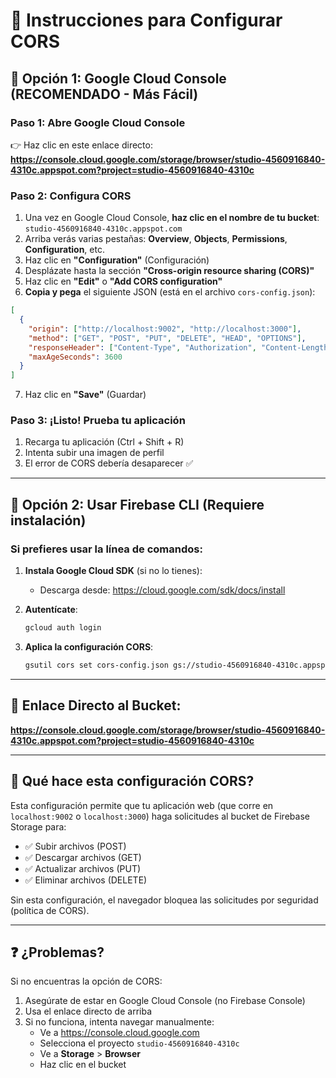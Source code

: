 # 🔧 Instrucciones para Configurar CORS

## 📍 Opción 1: Google Cloud Console (RECOMENDADO - Más Fácil)

### Paso 1: Abre Google Cloud Console
👉 Haz clic en este enlace directo:
**https://console.cloud.google.com/storage/browser/studio-4560916840-4310c.appspot.com?project=studio-4560916840-4310c**

### Paso 2: Configura CORS
1. Una vez en Google Cloud Console, **haz clic en el nombre de tu bucket**: `studio-4560916840-4310c.appspot.com`
2. Arriba verás varias pestañas: **Overview**, **Objects**, **Permissions**, **Configuration**, etc.
3. Haz clic en **"Configuration"** (Configuración)
4. Desplázate hasta la sección **"Cross-origin resource sharing (CORS)"**
5. Haz clic en **"Edit"** o **"Add CORS configuration"**
6. **Copia y pega** el siguiente JSON (está en el archivo `cors-config.json`):

```json
[
  {
    "origin": ["http://localhost:9002", "http://localhost:3000"],
    "method": ["GET", "POST", "PUT", "DELETE", "HEAD", "OPTIONS"],
    "responseHeader": ["Content-Type", "Authorization", "Content-Length"],
    "maxAgeSeconds": 3600
  }
]
```

7. Haz clic en **"Save"** (Guardar)

### Paso 3: ¡Listo! Prueba tu aplicación
1. Recarga tu aplicación (Ctrl + Shift + R)
2. Intenta subir una imagen de perfil
3. El error de CORS debería desaparecer ✅

---

## 📍 Opción 2: Usar Firebase CLI (Requiere instalación)

### Si prefieres usar la línea de comandos:

1. **Instala Google Cloud SDK** (si no lo tienes):
   - Descarga desde: https://cloud.google.com/sdk/docs/install

2. **Autentícate**:
   ```bash
   gcloud auth login
   ```

3. **Aplica la configuración CORS**:
   ```bash
   gsutil cors set cors-config.json gs://studio-4560916840-4310c.appspot.com
   ```

---

## 🎯 Enlace Directo al Bucket:

**https://console.cloud.google.com/storage/browser/studio-4560916840-4310c.appspot.com?project=studio-4560916840-4310c**

---

## 📝 Qué hace esta configuración CORS?

Esta configuración permite que tu aplicación web (que corre en `localhost:9002` o `localhost:3000`) haga solicitudes al bucket de Firebase Storage para:
- ✅ Subir archivos (POST)
- ✅ Descargar archivos (GET)
- ✅ Actualizar archivos (PUT)
- ✅ Eliminar archivos (DELETE)

Sin esta configuración, el navegador bloquea las solicitudes por seguridad (política de CORS).

---

## ❓ ¿Problemas?

Si no encuentras la opción de CORS:
1. Asegúrate de estar en Google Cloud Console (no Firebase Console)
2. Usa el enlace directo de arriba
3. Si no funciona, intenta navegar manualmente:
   - Ve a https://console.cloud.google.com
   - Selecciona el proyecto `studio-4560916840-4310c`
   - Ve a **Storage** > **Browser**
   - Haz clic en el bucket


